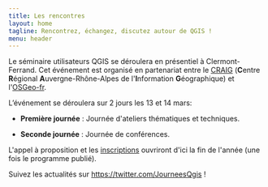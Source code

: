 ```yaml
---
title: Les rencontres
layout: home
tagline: Rencontrez, échangez, discutez autour de QGIS !
menu: header
---
```


Le séminaire utilisateurs QGIS se déroulera en présentiel à Clermont-Ferrand. Cet événement est organisé en partenariat entre le [CRAIG](https://www.craig.fr/) (**C**entre **R**égional **A**uvergne-Rhône-Alpes de l'**I**nformation **G**éographique) et l'[OSGeo-fr](https://www.osgeo.asso.fr/).

L’événement se déroulera sur 2 jours les 13 et 14 mars:

* **Première journée** : Journée d'ateliers thématiques et techniques.

* **Seconde journée** : Journée de conférences.

L'appel à proposition et les [inscriptions](/z25_inscription.html) ouvriront d'ici la fin de l'année (une fois le programme publié).

Suivez les actualités sur <https://twitter.com/JourneesQgis> !

